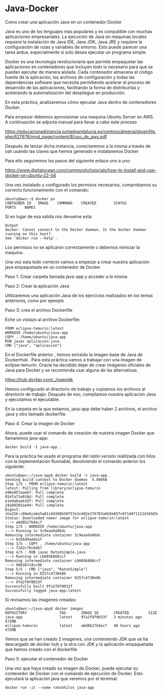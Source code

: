 # Java-Docker
Como crear una aplicación Java en un contenedor Docker

Java es uno de los lenguajes más populares y es compatible con muchas aplicaciones empresariales. La ejecución de Java en máquinas locales requiere la instalación de Java IDE, Java JDK, Java JRE y requiere la configuración de rutas y variables de entorno. Esto puede parecer una tarea ardua, especialmente si solo desea ejecutar un programa simple.

Docker es una tecnología revolucionaria que permite empaquetar las aplicaciones en contenedores que incluyen todo lo necesario para que se puedan ejecutar de manera aislada. Cada contenedor almacena el código fuente de la aplicación, los archivos de configuración y todas las dependencias software que necesita permitiendo acelerar el proceso de desarrollo de las aplicaciones, facilitando la forma de distribuirlas y acelerando la automatización del despliegue en producción.

En esta práctica, analizaremos cómo ejecutar Java dentro de contenedores Docker.

Para empezar debemos aprovisionar una maquina Ubuntu Server en AWS. A continuación se adjunta manual para llevar a cabo este proceso

https://educacionadistancia.juntadeandalucia.es/centros/almeria/pluginfile.php/627678/mod_page/content/8/uso_de_aws.pdf

Después de lanzar dicha instancia, conectaremos a la misma a través de ssh usando las claves que hemos generado e instalaremos Docker

Para ello seguiremos los pasos del siguiente enlace uno a uno:

https://www.digitalocean.com/community/tutorials/how-to-install-and-use-docker-on-ubuntu-22-04

Una vez instalado y configurado los permisos necesarios, comprobamos su correcto funcionamiento con el comando:

    ubuntu@aws:~$ docker ps
    CONTAINER ID   IMAGE    COMMAND    CREATED        STATUS            PORTS    NAMES

Si en lugar de esa salida nos devuelve esta:

    Output
    docker: Cannot connect to the Docker daemon. Is the docker daemon running on this host?.
    See 'docker run --help'.

Los permisos no se aplicaron correctamente o debemos reiniciar la maquina.

Una vez esta todo correcto vamos a empezar a crear nuestra aplicación java empaquetada en un contenedor de Docker

Paso 1. Crear carpeta llamada java-app y acceder a la misma

Paso 2: Crear la aplicación Java

Utilizaremos una aplicación Java de los ejercicios realizados en los temas anteriores, como por ejemplo

Paso 3: crea el archivo Dockerfile

Eche un vistazo al archivo Dockerfile:

    FROM eclipse-temurin:latest
    WORKDIR /home/ubuntu/java-app
    COPY . /home/ubuntu/java-app
    RUN javac aplicacion.java
    CMD ["java", "aplicacion"]

En el Dockerfile anterior , hemos extraído la imagen base de Java de DockerHub . Para esta práctica vamos a trabajar con una imagen de eclipse-temurin.
Oracle ha decidido dejar de crear imágenes oficiales de Java para Docker y se recomienda usar alguna de las alternativas.

https://hub.docker.com/_/openjdk

Hemos configurado el directorio de trabajo y copiamos los archivos al directorio de trabajo. Después de eso, compilamos nuestra aplicación Java y ejecutamos el ejecutable.

En la carpeta en la que estamos, java-app debe haber 2 archivos, el archivo .java y otro llamado dockerfile.

Paso 4: Crear la imagen de Docker

Ahora, puede usar el comando de creación de nuestra imagen Docker que llamaremos java-app:

    docker build -t java-app .

Para la práctica he usado el programa del ratón versión reallizada con hilos con la implementación Runnable, devolviendo el comando anterior los siguiente:

    ubuntu@aws:~/java-app$ docker build -t java-app .
    Sending build context to Docker daemon  4.096kB
    Step 1/5 : FROM eclipse-temurin:latest
    latest: Pulling from library/eclipse-temurin
    e96e057aae67: Pull complete
    014fa72e018d: Pull complete
    e1edabaab1df: Pull complete
    24a80203ae94: Pull complete
    Digest: sha256:c08e6cabe5a01c84100b50f57e3c492e276783a6b9a937c0f1d4f1112d1b565d
    Status: Downloaded newer image for eclipse-temurin:latest
    ---> a6d8b27b4ecf
    Step 2/5 : WORKDIR /home/ubuntu/java-app
    ---> Running in 3c9eaa9a96dc
    Removing intermediate container 3c9eaa9a96dc
    ---> 6e56d9ae8a1f
    Step 3/5 : COPY . /home/ubuntu/java-app
    ---> f242c70c6db7
    Step 4/5 : RUN javac RatonSimple.java
    ---> Running in cb0856868ccf
    Removing intermediate container cb0856868ccf
    ---> 900367c8cc9b
    Step 5/5 : CMD ["java", "RatonSimple"]
    ---> Running in 0257c4730e8b
    Removing intermediate container 0257c4730e8b
    ---> 9fa2f8f0033f
    Successfully built 9fa2f8f0033f
    Successfully tagged java-app:latest

Si revisamos las imagenes creadas:

    ubuntu@aws:~/java-app$ docker images
    REPOSITORY               TAG       IMAGE ID       CREATED         SIZE
    java-app                 latest    9fa2f8f0033f   3 minutes ago   472MB
    eclipse-temurin          latest    a6d8b27b4ecf   40 hours ago    472MB

Vemos que se han creado 2 imagenes, una conteniendo JDK que se ha descargado de docker hub y la otra con JDK y la aplicación empaquetada que hemos creado con el dockerfile

Paso 5: ejecutar el contenedor de Docker

Una vez que haya creado su imagen de Docker, puede ejecutar su contenedor de Docker con el comando de ejecución de Docker. Esto ejecutará la aplicación java que veremos por el terminal:

    docker run -it --name ratonhilos java-app

